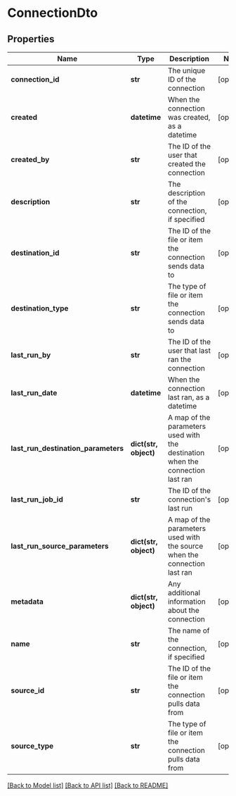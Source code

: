 # ConnectionDto

## Properties
Name | Type | Description | Notes
------------ | ------------- | ------------- | -------------
**connection_id** | **str** | The unique ID of the connection | [optional] 
**created** | **datetime** | When the connection was created, as a datetime | [optional] 
**created_by** | **str** | The ID of the user that created the connection | [optional] 
**description** | **str** | The description of the connection, if specified | [optional] 
**destination_id** | **str** | The ID of the file or item the connection sends data to | [optional] 
**destination_type** | **str** | The type of file or item the connection sends data to | [optional] 
**last_run_by** | **str** | The ID of the user that last ran the connection | [optional] 
**last_run_date** | **datetime** | When the connection last ran, as a datetime | [optional] 
**last_run_destination_parameters** | **dict(str, object)** | A map of the parameters used with the destination when the connection last ran | [optional] 
**last_run_job_id** | **str** | The ID of the connection&#39;s last run | [optional] 
**last_run_source_parameters** | **dict(str, object)** | A map of the parameters used with the source when the connection last ran | [optional] 
**metadata** | **dict(str, object)** | Any additional information about the connection | [optional] 
**name** | **str** | The name of the connection, if specified | [optional] 
**source_id** | **str** | The ID of the file or item the connection pulls data from | [optional] 
**source_type** | **str** | The type of file or item the connection pulls data from | [optional] 

[[Back to Model list]](../README.md#documentation-for-models) [[Back to API list]](../README.md#documentation-for-api-endpoints) [[Back to README]](../README.md)



